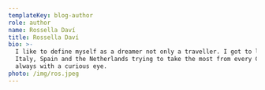 ```yaml
---
templateKey: blog-author
role: author
name: Rossella Daví
title: Rossella Daví
bio: >-
  I like to define myself as a dreamer not only a traveller. I got to live in
  Italy, Spain and the Netherlands trying to take the most from every Country
  always with a curious eye.
photo: /img/ros.jpeg
---
```

